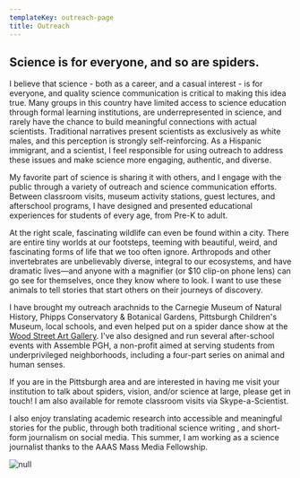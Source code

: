 ```yaml
---
templateKey: outreach-page
title: Outreach
---
```

## Science is for everyone, and so are spiders.

I believe that science - both as a career, and a casual interest - is for everyone, and quality science communication is critical to making this idea true. Many groups in this country have limited access to science education through formal learning institutions, are underrepresented in science, and rarely have the chance to build meaningful connections with actual scientists. Traditional narratives present scientists as exclusively as white males, and this perception is strongly self-reinforcing. As a Hispanic immigrant, and a scientist, I feel responsible for using outreach to address these issues and make science more engaging, authentic, and diverse. 

My favorite part of science is sharing it with others, and I engage with the public through a variety of outreach and science communication efforts. Between classroom visits, museum activity stations, guest lectures, and afterschool programs, I have designed and presented educational experiences for students of every age, from Pre-K to adult. 

At the right scale, fascinating wildlife can even be found within a city. There are entire tiny worlds at our footsteps, teeming with beautiful, weird, and fascinating forms of life that we too often ignore. Arthropods and other invertebrates are unbelievably diverse, integral to our ecosystems, and have dramatic lives—and anyone with a magnifier (or $10 clip-on phone lens) can go see for themselves, once they know where to look. I want to use these animals to tell stories that start others on their journeys of discovery.

I have brought my outreach arachnids to the Carnegie Museum of Natural History, Phipps Conservatory & Botanical Gardens, Pittsburgh Children's Museum, local schools, and even helped put on a spider dance show at the [Wood Street Art Gallery](http://woodstreetgalleries.org/portfolio-view/all-around-us/). I've also designed and run several after-school events with Assemble PGH, a non-profit aimed at serving students from underprivileged neighborhoods, including a four-part series on animal and human senses. 

If you are in the Pittsburgh area and are interested in having me visit your institution to talk about spiders, vision, and/or science at large, please get in touch! I am also available for remote classroom visits via Skype-a-Scientist.

I also enjoy translating academic research into accessible and meaningful stories for the public, through both traditional science writing , and short-form journalism on social media. This summer, I am working as a science journalist thanks to the AAAS Mass Media Fellowship.



![null](/img/sae_outreach.jpg)
